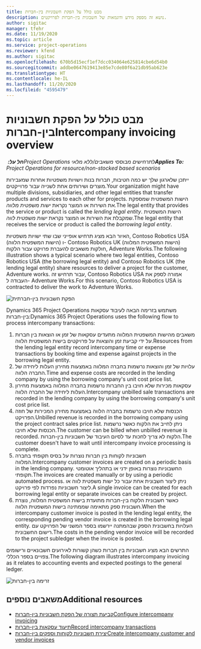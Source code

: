 ```yaml
---
title: מבט כולל על הפקת חשבוניות בין-חברות
description: נושא זה מספק מידע ודוגמאות של חשבונית בין-חברות לפרויקטים.
author: sigitac
manager: tfehr
ms.date: 11/19/2020
ms.topic: article
ms.service: project-operations
ms.reviewer: kfend
ms.author: sigitac
ms.openlocfilehash: 670b5d15ecf1ef7dcc034064e625814cbe6d54b0
ms.sourcegitcommit: addbe0647619413e85e7cde80f6a21db95ab623e
ms.translationtype: HT
ms.contentlocale: he-IL
ms.lasthandoff: 11/20/2020
ms.locfileid: "4595479"
---
```

# <a name="intercompany-invoicing-overview"></a><span data-ttu-id="f19dc-103">מבט כולל על הפקת חשבוניות בין-חברות</span><span class="sxs-lookup"><span data-stu-id="f19dc-103">Intercompany invoicing overview</span></span>

<span data-ttu-id="f19dc-104">_**חל על:** ‏Project Operations לתרחישים מבוססי משאבים/ללא מלאי_</span><span class="sxs-lookup"><span data-stu-id="f19dc-104">_**Applies To:** Project Operations for resource/non-stocked based scenarios_</span></span>

<span data-ttu-id="f19dc-105">ייתכן שלארגון שלך יש כמה חטיבות, חברות בנות וישויות משפטיות אחרות שמעבירות מוצרים ושירותים אחת לשנייה עבור פרוייקטים.</span><span class="sxs-lookup"><span data-stu-id="f19dc-105">Your organization might have multiple divisions, subsidiaries, and other legal entities that transfer products and services to each other for projects.</span></span> <span data-ttu-id="f19dc-106">הישות המשפטית שמספקת את השירות או המוצר נקראת *ישות משפטית מלווה*.</span><span class="sxs-lookup"><span data-stu-id="f19dc-106">The legal entity that provides the service or product is called the *lending legal entity*.</span></span> <span data-ttu-id="f19dc-107">הישות המשפטית שמקבלת את השירות או המוצר נקראת *ישות משפטית לווה*.</span><span class="sxs-lookup"><span data-stu-id="f19dc-107">The legal entity that receives the service or product is called the *borrowing legal entity*.</span></span>

<span data-ttu-id="f19dc-108">האיור הבא מציג תרחיש אופייני שבו שתי ישויות משפטיות, Contoso Robotics USA (הישות המשפטית הלווה) ו- Contoso Robotics UK (הישות המשפטית המלווה) חולקות משאבים להעברת פרויקט עבור הלקוח, Adventure Works.</span><span class="sxs-lookup"><span data-stu-id="f19dc-108">The following illustration shows a typical scenario where two legal entities, Contoso Robotics USA (the borrowing legal entity) and Contoso Robotics UK (the lending legal entity) share resources to deliver a project for the customer, Adventure works.</span></span> <span data-ttu-id="f19dc-109">עבור תרחיש זה, Contoso Robotics USA אמורה לספק את העבודה ל- Adventure Works.</span><span class="sxs-lookup"><span data-stu-id="f19dc-109">For this scenario, Contoso Robotics USA is contracted to deliver the work to Adventure Works.</span></span>

![הפקת חשבוניות בין-חברתית](./media/IntercompanyScenario.png) 

<span data-ttu-id="f19dc-111">Dynamics 365 Project Operations משתמש בזרימה הבאה לעיבוד עסקאות בין-חברות:</span><span class="sxs-lookup"><span data-stu-id="f19dc-111">Dynamics 365 Project Operations uses the following flow to process intercompany transactions:</span></span>

1. <span data-ttu-id="f19dc-112">משאבים מהישות המשפטית המלווה מתעדים עסקאות של זמן או הוצאות בין חברות על ידי קביעת זמן והוצאות על פרויקטים בישות המשפטית הלווה.</span><span class="sxs-lookup"><span data-stu-id="f19dc-112">Resources from the lending legal entity record intercompany time or expense transactions by booking time and expense against projects in the borrowing legal entity.</span></span>
2. <span data-ttu-id="f19dc-113">עלויות של זמן והוצאות נרשמות בחברה המלווה באמצעות מחירון העלות ליחידה של החברה הלווה.</span><span class="sxs-lookup"><span data-stu-id="f19dc-113">Time and expense costs are recorded in the lending company by using the borrowing company's unit cost price list.</span></span>
3. <span data-ttu-id="f19dc-114">עסקאות מכירות שלא חויבו בין החברות נרשמות בחברה המלווה באמצעות מחירון העלות ליחידה של החברה הלווה.</span><span class="sxs-lookup"><span data-stu-id="f19dc-114">Intercompany unbilled sale transactions are recorded in the lending company by using the borrowing company's unit cost price list.</span></span>
4. <span data-ttu-id="f19dc-115">הכנסות שלא חויבו נרשמות בחברה הלווה באמצעות מחירון המכירות של חוזה הפרויקט.</span><span class="sxs-lookup"><span data-stu-id="f19dc-115">Unbilled revenue is recorded in the borrowing company using the project contract sales price list.</span></span> <span data-ttu-id="f19dc-116">ניתן לחייב את הלקוח כאשר נרשמות הכנסות שלא חויבו.</span><span class="sxs-lookup"><span data-stu-id="f19dc-116">The customer can be billed when unbilled revenue is recorded.</span></span> <span data-ttu-id="f19dc-117">הלקוח לא צריך לחכות עד לסיום העיבוד של חשבוניות בין-חברות.</span><span class="sxs-lookup"><span data-stu-id="f19dc-117">The customer doesn't have to wait until intercompany invoice processing is complete.</span></span>
5. <span data-ttu-id="f19dc-118">חשבוניות לקוחות בין חברות נוצרות על בסיס תקופתי בחברה המלווה.</span><span class="sxs-lookup"><span data-stu-id="f19dc-118">Intercompany customer invoices are created on a periodic basis in the lending company.</span></span> <span data-ttu-id="f19dc-119">החשבוניות נוצרות באופן ידני או בתהליך אוטומטי תקופתי.</span><span class="sxs-lookup"><span data-stu-id="f19dc-119">The invoices are created manually or by using a periodic automated process.</span></span> <span data-ttu-id="f19dc-120">ניתן ליצור חשבונית אחת עבור כל ישות משפטית לווה או ליצור חשבוניות נפרדות לפי פרויקט.</span><span class="sxs-lookup"><span data-stu-id="f19dc-120">A single invoice can be created for each borrowing legal entity or separate invoices can be created by project.</span></span>
6. <span data-ttu-id="f19dc-121">כאשר חשבונית הלקוח בין-חברות מתועדת בישות המשפטית המלווה, נוצרת חשבונית ספק מתאימה שממתינה בישות המשפטית הלווה.</span><span class="sxs-lookup"><span data-stu-id="f19dc-121">When the intercompany customer invoice is posted in the lending legal entity, the corresponding pending vendor invoice is created in the borrowing legal entity.</span></span> <span data-ttu-id="f19dc-122">העלויות בחשבונית הספק שבהמתנה יירשמו בספר המשני של הפרויקט עם רישום החשבונית.</span><span class="sxs-lookup"><span data-stu-id="f19dc-122">The costs in the pending vendor invoice will be recorded to the project subledger when the invoice is posted.</span></span>

<span data-ttu-id="f19dc-123">התרשים הבא מציג חשבוניות בין חברות כשהן קשורות לאירועים חשבונאיים ורישומים צפויים בספר הכללי.</span><span class="sxs-lookup"><span data-stu-id="f19dc-123">The following diagram illustrates intercompany invoicing as it relates to accounting events and expected postings to the general ledger.</span></span>

![זרימה בין-חברות](./media/IntercompanyFlow.png)

## <a name="additional-resources"></a><span data-ttu-id="f19dc-125">משאבים נוספים</span><span class="sxs-lookup"><span data-stu-id="f19dc-125">Additional resources</span></span>

- [<span data-ttu-id="f19dc-126">קביעת תצורה של הפקת חשבוניות בין-חברות</span><span class="sxs-lookup"><span data-stu-id="f19dc-126">Configure intercompany invoicing</span></span>](configure-intercompany-invoicing.md)
- [<span data-ttu-id="f19dc-127">תיעוד עסקאות בין-חברות</span><span class="sxs-lookup"><span data-stu-id="f19dc-127">Record intercompany transactions</span></span>](create-intercompany-transactions.md)
- [<span data-ttu-id="f19dc-128">יצירת חשבוניות לקוחות וספקים בין-חברות</span><span class="sxs-lookup"><span data-stu-id="f19dc-128">Create intercompany customer and vendor invoices</span></span>](create-intercompany-customer-vendor-invoices.md)
